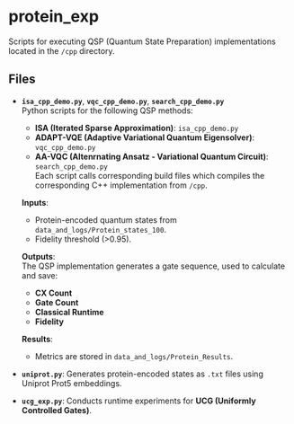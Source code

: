 # protein_exp

Scripts for executing QSP (Quantum State Preparation) implementations located in the `/cpp` directory.

## Files
- **`isa_cpp_demo.py`**, **`vqc_cpp_demo.py`**, **`search_cpp_demo.py`**  
  Python scripts for the following QSP methods:  
  - **ISA (Iterated Sparse Approximation)**: `isa_cpp_demo.py`  
  - **ADAPT-VQE (Adaptive Variational Quantum Eigensolver)**: `vqc_cpp_demo.py`  
  - **AA-VQC (Altenrnating Ansatz - Variational Quantum Circuit)**: `search_cpp_demo.py`  
    Each script calls corresponding build files which compiles the corresponding C++ implementation from `/cpp`.

  **Inputs**:  
  - Protein-encoded quantum states from `data_and_logs/Protein_states_100`.  
  - Fidelity threshold (>0.95).  

  **Outputs**:  
  The QSP implementation generates a gate sequence, used to calculate and save:  
  - **CX Count**  
  - **Gate Count**
  - **Classical Runtime**  
  - **Fidelity**

  **Results**:  
  - Metrics are stored in `data_and_logs/Protein_Results`.

- **`uniprot.py`**: Generates protein-encoded states as `.txt` files using Uniprot Prot5 embeddings.  
- **`ucg_exp.py`**: Conducts runtime experiments for **UCG (Uniformly Controlled Gates)**.  


